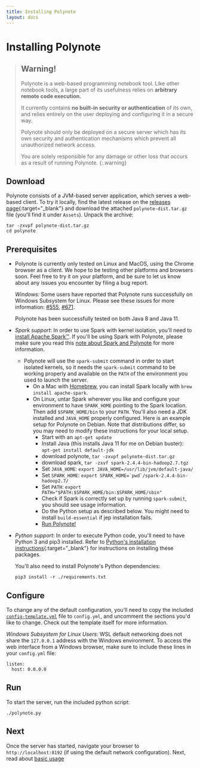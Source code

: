 ```yaml
---
title: Installing Polynote
layout: docs
---
```


# Installing Polynote

> ## Warning!
> Polynote is a web-based programming notebook tool. Like other notebook tools, a large part of its usefulness relies on
> **arbitrary remote code execution.**
>
> It currently contains **no built-in security or authentication** of its own, and relies entirely on the user deploying
> and configuring it in a secure way.
> 
> Polynote should only be deployed on a secure server which has its own security and authentication mechanisms which
> prevent all unauthorized network access.
>
> You are solely responsible for any damage or other loss that occurs as a result of running Polynote.
{:.warning} 

## Download
Polynote consists of a JVM-based server application, which serves a web-based client. To try it locally, find the latest
release on the [releases page](https://github.com/polynote/polynote/releases){:target="_blank"} and download the attached
`polynote-dist.tar.gz` file (you'll find it under `Assets`). Unpack the archive:

```
tar -zxvpf polynote-dist.tar.gz
cd polynote
```

## Prerequisites
- Polynote is currently only tested on Linux and MacOS, using the Chrome browser as a client. We hope to be testing
  other platforms and browsers soon. Feel free to try it on your platform, and be sure to let us know about any issues
  you encounter by filing a bug report.
  
  _Windows:_ Some users have reported that Polynote runs successfully on Windows Subsystem for Linux. Please see these issues for more information: [#555](https://github.com/polynote/polynote/issues/555), [#671](https://github.com/polynote/polynote/issues/671). 
  
  Polynote has been successfully tested on both Java 8 and Java 11.
  
- *Spark support*: In order to use Spark with kernel isolation, you'll need to [install Apache Spark&trade;](https://spark.apache.org/downloads.html).
  If you'll be using Spark with Polynote, please make sure you read this [note about Spark and Polynote](02-basic-usage.md#using-spark-with-polynote) for more information. 
  - Polynote will use the `spark-submit` command in order to start isolated kernels, so it needs the `spark-submit` command 
    to be working properly and available on the `PATH` of the environment you used to launch the server.
      - On a Mac with [Homebrew](https://brew.sh), you can install Spark locally with `brew install apache-spark`.
      - On Linux, untar Spark wherever you like and configure your environment to have `SPARK_HOME` pointing to the Spark location. 
        Then add `$SPARK_HOME/bin` to your `PATH`. You'll also need a JDK installed and `JAVA_HOME` properly configured. 
        Here is an example setup for Polynote on Debian. Note that distributions differ, so you may need to modify these 
        instructions for your local setup.
        - Start with an `apt-get update`
        - Install Java (this installs Java 11 for me on Debian buster): `apt-get install default-jdk`
        - download polynote, `tar -zxvpf polynote-dist.tar.gz`
        - download spark, `tar -zxvf spark-2.4.4-bin-hadoop2.7.tgz`
        - Set `JAVA_HOME`: `export JAVA_HOME=/usr/lib/jvm/default-java/`
        - Set `SPARK_HOME`: ``export SPARK_HOME=`pwd`/spark-2.4.4-bin-hadoop2.7/``
        - Set `PATH`: `export PATH="$PATH:$SPARK_HOME/bin:$SPARK_HOME/sbin"`
        - Check if Spark is correctly set up by running `spark-submit`, you should see usage information. 
        - Do the Python setup as described below. You might need to install `build-essential` if jep installation fails. 
        - [Run Polynote!](#Run)
     
- *Python support*: In order to execute Python code, you'll need to have Python 3 and pip3 installed. Refer to
  [Python's installation instructions](https://wiki.python.org/moin/BeginnersGuide/Download){:target="_blank"} for
  instructions on installing these packages.
  
  You'll also need to install Polynote's Python dependencies:
  
  ```
  pip3 install -r ./requirements.txt
  ``` 
  

## Configure
To change any of the default configuration, you'll need to copy the included [`config-template.yml`](https://github.com/polynote/polynote/blob/master/config-template.yml)
file to `config.yml`, and uncomment the sections you'd like to change. Check out the template itself for more information.

_Windows Subsystem for Linux Users_: WSL default networking does not share the `127.0.0.1` address with the Windows environment. To access the web interface from a Windows browser, make sure to include these lines in your `config.yml` file:

```
listen:
  host: 0.0.0.0
```

## Run
To start the server, run the included python script:

```
./polynote.py
```

## Next
Once the server has started, navigate your browser to `http://localhost:8192` (if using the default network configuration).
Next, read about [basic usage](02-basic-usage.md)
